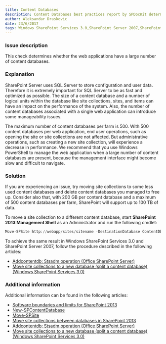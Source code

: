 ```yaml
---
title: Content Databases
description: Content Databases best practices report by SPDocKit determines whether the web applications have a large number of content databases.
author: Aleksandar Draskovic 
date: 23/6/2017
tags: Windows SharePoint Services 3.0,SharePoint Server 2007,SharePoint Foundation 2010,SharePoint Server 2010,SharePoint Foundation 2013,SharePoint Server 2013,SharePoint Server 2016
---
```

### Issue description
This check determines whether the web applications have a large number of content databases.

### Explanation
SharePoint Server uses SQL Server to store configuration and user data. Therefore it is extremely important for SQL Server to be as fast and optimized as possible. The size of a content database and a number of logical units within the database like site collections, sites, and items can have an impact on the performance of the system. Also, the number of content databases associated with a single web application can introduce some manageability issues.

The maximum number of content databases per farm is 500. With 500 content databases per web application, end user operations, such as opening the site or site collections are not affected. But administrative operations, such as creating a new site collection, will experience a decrease in performance. We recommend that you use Windows PowerShell to manage the web application when a large number of content databases are present, because the management interface might become slow and difficult to navigate.

### Solution
If you are experiencing an issue, try moving site collections to some less used content databases and delete content databases you managed to free up. Consider also that, with 200 GB per content database and a maximum of 500 content databases per farm, SharePoint will support up to 100 TB of data.

To move a site collection to a different content database, start **SharePoint 2013 Management Shell** as an Administrator and run the following cmdlet:
```powershell
Move-SPSite http://webapp/sites/sitename -DestinationDatabase ContentDb2
```
To achieve the same result in Windows SharePoint Services 3.0 and SharePoint Server 2007, follow the procedure described in the following articles:

* <a href="https://technet.microsoft.com/en-us/library/cc263422(v=office.12).aspx">Addcontentdb: Stsadm operation (Office SharePoint Server)</a>
* <a href="https://technet.microsoft.com/en-us/library/cc825327(v=office.12).aspx">Move site collections to a new database (split a content database) (Windows SharePoint Services 3.0)</a>

### Additional information 
Additional information can be found in the following articles:
* [Software boundaries and limits for SharePoint 2013](https://technet.microsoft.com/en-us/library/cc262787.aspx)
* [New-SPContentDatabase](https://technet.microsoft.com/en-us/library/ff607572.aspx)
* [Move-SPSite](https://technet.microsoft.com/en-us/library/ff607915.aspx)
* [Move site collections between databases in SharePoint 2013](https://technet.microsoft.com/en-us/library/cc825328.aspx)
* <a href="https://technet.microsoft.com/en-us/library/cc263422(v=office.12).aspx">Addcontentdb: Stsadm operation (Office SharePoint Server)</a>
* <a href="https://technet.microsoft.com/en-us/library/cc825327(v=office.12).aspx">Move site collections to a new database (split a content database) (Windows SharePoint Services 3.0)</a>